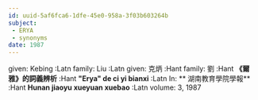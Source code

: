 ```yaml
---
id: uuid-5af6fca6-1dfe-45e0-958a-3f03b603264b
subject: 
 - ERYA
 - synonyms
date: 1987
---
```


given: Kebing :Latn
family: Liu :Latn
given: 克炳 :Hant
family: 劉 :Hant
**《爾雅》的詞義辨析** :Hant
**"Erya" de ci yi bianxi** :Latn
In: 
** 湖南教育學院學報** :Hant
**Hunan jiaoyu xueyuan xuebao** :Latn
volume: 3, 1987